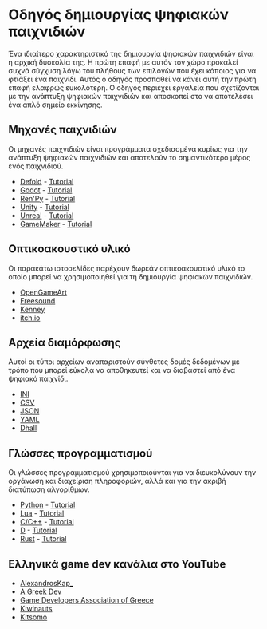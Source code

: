 # Οδηγός δημιουργίας ψηφιακών παιχνιδιών

Ένα ιδιαίτερο χαρακτηριστικό της δημιουργία ψηφιακών παιχνιδιών είναι η αρχική δυσκολία της.
Η πρώτη επαφή με αυτόν τον χώρο προκαλεί συχνά σύγχυση λόγω του πλήθους των επιλογών που έχει κάποιος για να φτιάξει ένα παιχνίδι.
Αυτός ο οδηγός προσπαθεί να κάνει αυτή την πρώτη επαφή ελαφρώς ευκολότερη.
Ο οδηγός περιέχει εργαλεία που σχετίζονται με την ανάπτυξη ψηφιακών παιχνιδιών και αποσκοπεί στο να αποτελέσει ένα απλό σημείο εκκίνησης.

## Μηχανές παιχνιδιών

Οι μηχανές παιχνιδιών είναι προγράμματα σχεδιασμένα κυρίως για την ανάπτυξη ψηφιακών παιχνιδιών
και αποτελούν το σημαντικότερο μέρος ενός παιχνιδιού.

* [Defold](https://defold.com/) - [Tutorial](https://youtu.be/Ri2KStY-mfE?si=b0rsSW_WBq_mX742)
* [Godot](https://godotengine.org/) - [Tutorial](https://youtu.be/pBoXqW4RykE?si=50okFLMp1us4EGwP)
* [Ren'Py](https://www.renpy.org/) - [Tutorial](https://youtu.be/C3Ldd-5PKCw?si=IAYPjq_vks-bfBo1)
* [Unity](https://unity.com/) - [Tutorial](https://youtu.be/XtQMytORBmM?si=piFWN3EBLNBbIlMX)
* [Unreal](https://www.unrealengine.com/en-US) - [Tutorial](https://youtu.be/nvruYLgjKkk?si=BgGhMlXytGk8d9Nc)
* [GameMaker](https://gamemaker.io/en) - [Tutorial](https://youtu.be/nBCDzE9MDbk?si=BgJTOFqQzFoQ4Uqd)

## Οπτικοακουστικό υλικό

Οι παρακάτω ιστοσελίδες παρέχουν δωρεάν οπτικοακουστικό υλικό
το οποίο μπορεί να χρησιμοποιηθεί για τη δημιουργία ψηφιακών παιχνιδιών.

* [OpenGameArt](https://opengameart.org/)
* [Freesound](https://freesound.org/)
* [Kenney](https://www.kenney.nl/)
* [itch.io](https://itch.io/game-assets)

## Αρχεία διαμόρφωσης

Αυτοί οι τύποι αρχείων αναπαριστούν σύνθετες δομές δεδομένων
με τρόπο που μπορεί εύκολα να αποθηκευτεί και να διαβαστεί από ένα ψηφιακό παιχνίδι.

* [ΙΝΙ](https://en.wikipedia.org/wiki/INI_file)
* [CSV](https://en.wikipedia.org/wiki/Comma-separated_values)
* [JSON](https://en.wikipedia.org/wiki/JSON)
* [YAML](https://en.wikipedia.org/wiki/YAML)
* [Dhall](https://dhall-lang.org/)

## Γλώσσες προγραμματισμού

Οι γλώσσες προγραμματισμού χρησιμοποιούνται για να διευκολύνουν την οργάνωση και διαχείριση πληροφοριών,
αλλά και για την ακριβή διατύπωση αλγορίθμων.

* [Python](https://www.python.org/) - [Tutorial](https://youtu.be/rfscVS0vtbw?si=cfLsGVGiqCjZSK7e)
* [Lua](https://www.lua.org/) - [Tutorial](https://youtu.be/iMacxZQMPXs?si=wz-g8Jw7rEa58e-R)
* [C/C++](https://en.cppreference.com/w/c/language) - [Tutorial](https://youtu.be/LGOgNqkRMs0?si=60u573XNlxOFlTay)
* [D](https://dlang.org/) - [Tutorial](https://youtu.be/SpaBnkUHHuI?si=QbmtlHLzVY3gCcQa)
* [Rust](https://www.rust-lang.org/) - [Tutorial](https://youtu.be/ygL_xcavzQ4?si=hBQfmtK6ane16k9r)

## Ελληνικά game dev κανάλια στο YouTube

* [AlexandrosKap_](https://youtube.com/@AlexandrosKap_?si=4lrerabWtXm0p3A1)
* [A Greek Dev](https://www.youtube.com/@a_greek_dev)
* [Game Developers Association of Greece](https://youtube.com/@gamedevelopersassociationo866?si=awDqWFUfbZKP5ZXv)
* [Kiwinauts](https://www.youtube.com/@wearethekiwinauts)
* [Kitsomo](https://youtube.com/@Kitsomo?si=ffS6tkUb--JTIgTx)
